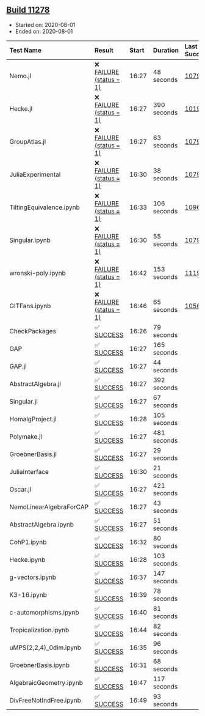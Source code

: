 ## [Build 11278](https://oscarci.mathematik.uni-kl.de/job/oscar/11278/)

* Started on: 2020-08-01
* Ended on: 2020-08-01

| Test Name    | Result | Start | Duration | Last Success | First Failure |
|:-------------|:-------|:------|:---------|:-------------|:--------------|
| Nemo.jl | ❌ [FAILURE (status = 1)](https://oscarci.mathematik.uni-kl.de/job/oscar/11278/artifact/logs/build-11278/Nemo.jl.log) | 16:27 | 48 seconds | [10790](https://oscarci.mathematik.uni-kl.de/job/oscar/10790/) | [10791](https://oscarci.mathematik.uni-kl.de/job/oscar/10791/) |
| Hecke.jl | ❌ [FAILURE (status = 1)](https://oscarci.mathematik.uni-kl.de/job/oscar/11278/artifact/logs/build-11278/Hecke.jl.log) | 16:27 | 390 seconds | [10197](https://oscarci.mathematik.uni-kl.de/job/oscar/10197/) | [10198](https://oscarci.mathematik.uni-kl.de/job/oscar/10198/) |
| GroupAtlas.jl | ❌ [FAILURE (status = 1)](https://oscarci.mathematik.uni-kl.de/job/oscar/11278/artifact/logs/build-11278/GroupAtlas.jl.log) | 16:27 | 63 seconds | [10790](https://oscarci.mathematik.uni-kl.de/job/oscar/10790/) | [10791](https://oscarci.mathematik.uni-kl.de/job/oscar/10791/) |
| JuliaExperimental | ❌ [FAILURE (status = 1)](https://oscarci.mathematik.uni-kl.de/job/oscar/11278/artifact/logs/build-11278/JuliaExperimental.log) | 16:30 | 38 seconds | [10790](https://oscarci.mathematik.uni-kl.de/job/oscar/10790/) | [10791](https://oscarci.mathematik.uni-kl.de/job/oscar/10791/) |
| TiltingEquivalence.ipynb | ❌ [FAILURE (status = 1)](https://oscarci.mathematik.uni-kl.de/job/oscar/11278/artifact/logs/build-11278/TiltingEquivalence.ipynb.log) | 16:33 | 106 seconds | [10962](https://oscarci.mathematik.uni-kl.de/job/oscar/10962/) | [10963](https://oscarci.mathematik.uni-kl.de/job/oscar/10963/) |
| Singular.ipynb | ❌ [FAILURE (status = 1)](https://oscarci.mathematik.uni-kl.de/job/oscar/11278/artifact/logs/build-11278/Singular.ipynb.log) | 16:30 | 55 seconds | [10790](https://oscarci.mathematik.uni-kl.de/job/oscar/10790/) | [10791](https://oscarci.mathematik.uni-kl.de/job/oscar/10791/) |
| wronski-poly.ipynb | ❌ [FAILURE (status = 1)](https://oscarci.mathematik.uni-kl.de/job/oscar/11278/artifact/logs/build-11278/wronski-poly.ipynb.log) | 16:42 | 153 seconds | [11192](https://oscarci.mathematik.uni-kl.de/job/oscar/11192/) | [11193](https://oscarci.mathematik.uni-kl.de/job/oscar/11193/) |
| GITFans.ipynb | ❌ [FAILURE (status = 1)](https://oscarci.mathematik.uni-kl.de/job/oscar/11278/artifact/logs/build-11278/GITFans.ipynb.log) | 16:46 | 65 seconds | [10566](https://oscarci.mathematik.uni-kl.de/job/oscar/10566/) | [10567](https://oscarci.mathematik.uni-kl.de/job/oscar/10567/) |
| CheckPackages | ✅ [SUCCESS](https://oscarci.mathematik.uni-kl.de/job/oscar/11278/artifact/logs/build-11278/CheckPackages.log) | 16:26 | 79 seconds |  |  |
| GAP | ✅ [SUCCESS](https://oscarci.mathematik.uni-kl.de/job/oscar/11278/artifact/logs/build-11278/GAP.log) | 16:27 | 165 seconds |  |  |
| GAP.jl | ✅ [SUCCESS](https://oscarci.mathematik.uni-kl.de/job/oscar/11278/artifact/logs/build-11278/GAP.jl.log) | 16:27 | 44 seconds |  |  |
| AbstractAlgebra.jl | ✅ [SUCCESS](https://oscarci.mathematik.uni-kl.de/job/oscar/11278/artifact/logs/build-11278/AbstractAlgebra.jl.log) | 16:27 | 392 seconds |  |  |
| Singular.jl | ✅ [SUCCESS](https://oscarci.mathematik.uni-kl.de/job/oscar/11278/artifact/logs/build-11278/Singular.jl.log) | 16:27 | 67 seconds |  |  |
| HomalgProject.jl | ✅ [SUCCESS](https://oscarci.mathematik.uni-kl.de/job/oscar/11278/artifact/logs/build-11278/HomalgProject.jl.log) | 16:28 | 105 seconds |  |  |
| Polymake.jl | ✅ [SUCCESS](https://oscarci.mathematik.uni-kl.de/job/oscar/11278/artifact/logs/build-11278/Polymake.jl.log) | 16:27 | 481 seconds |  |  |
| GroebnerBasis.jl | ✅ [SUCCESS](https://oscarci.mathematik.uni-kl.de/job/oscar/11278/artifact/logs/build-11278/GroebnerBasis.jl.log) | 16:27 | 29 seconds |  |  |
| JuliaInterface | ✅ [SUCCESS](https://oscarci.mathematik.uni-kl.de/job/oscar/11278/artifact/logs/build-11278/JuliaInterface.log) | 16:30 | 21 seconds |  |  |
| Oscar.jl | ✅ [SUCCESS](https://oscarci.mathematik.uni-kl.de/job/oscar/11278/artifact/logs/build-11278/Oscar.jl.log) | 16:27 | 421 seconds |  |  |
| NemoLinearAlgebraForCAP | ✅ [SUCCESS](https://oscarci.mathematik.uni-kl.de/job/oscar/11278/artifact/logs/build-11278/NemoLinearAlgebraForCAP.log) | 16:27 | 43 seconds |  |  |
| AbstractAlgebra.ipynb | ✅ [SUCCESS](https://oscarci.mathematik.uni-kl.de/job/oscar/11278/artifact/logs/build-11278/AbstractAlgebra.ipynb.log) | 16:27 | 51 seconds |  |  |
| CohP1.ipynb | ✅ [SUCCESS](https://oscarci.mathematik.uni-kl.de/job/oscar/11278/artifact/logs/build-11278/CohP1.ipynb.log) | 16:32 | 80 seconds |  |  |
| Hecke.ipynb | ✅ [SUCCESS](https://oscarci.mathematik.uni-kl.de/job/oscar/11278/artifact/logs/build-11278/Hecke.ipynb.log) | 16:28 | 103 seconds |  |  |
| g-vectors.ipynb | ✅ [SUCCESS](https://oscarci.mathematik.uni-kl.de/job/oscar/11278/artifact/logs/build-11278/g-vectors.ipynb.log) | 16:37 | 147 seconds |  |  |
| K3-16.ipynb | ✅ [SUCCESS](https://oscarci.mathematik.uni-kl.de/job/oscar/11278/artifact/logs/build-11278/K3-16.ipynb.log) | 16:39 | 78 seconds |  |  |
| c-automorphisms.ipynb | ✅ [SUCCESS](https://oscarci.mathematik.uni-kl.de/job/oscar/11278/artifact/logs/build-11278/c-automorphisms.ipynb.log) | 16:40 | 81 seconds |  |  |
| Tropicalization.ipynb | ✅ [SUCCESS](https://oscarci.mathematik.uni-kl.de/job/oscar/11278/artifact/logs/build-11278/Tropicalization.ipynb.log) | 16:44 | 82 seconds |  |  |
| uMPS(2,2,4)_0dim.ipynb | ✅ [SUCCESS](https://oscarci.mathematik.uni-kl.de/job/oscar/11278/artifact/logs/build-11278/uMPS-2-2-4-_0dim.ipynb.log) | 16:35 | 96 seconds |  |  |
| GroebnerBasis.ipynb | ✅ [SUCCESS](https://oscarci.mathematik.uni-kl.de/job/oscar/11278/artifact/logs/build-11278/GroebnerBasis.ipynb.log) | 16:31 | 68 seconds |  |  |
| AlgebraicGeometry.ipynb | ✅ [SUCCESS](https://oscarci.mathematik.uni-kl.de/job/oscar/11278/artifact/logs/build-11278/AlgebraicGeometry.ipynb.log) | 16:47 | 117 seconds |  |  |
| DivFreeNotIndFree.ipynb | ✅ [SUCCESS](https://oscarci.mathematik.uni-kl.de/job/oscar/11278/artifact/logs/build-11278/DivFreeNotIndFree.ipynb.log) | 16:49 | 93 seconds |  |  |
